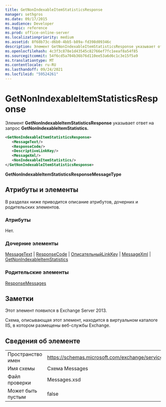 ```yaml
---
title: GetNonIndexableItemStatisticsResponse
manager: sethgros
ms.date: 09/17/2015
ms.audience: Developer
ms.topic: reference
ms.prod: office-online-server
ms.localizationpriority: medium
ms.assetid: 8f68b73c-d6b0-4bb5-b89a-fd398d09346c
description: Элемент GetNonIndexableItemStatisticsResponse указывает ответ на запрос GetNonIndexableItemStatistics.
ms.openlocfilehash: 4c3f3c878e1d43545c82766ef7fc1eeaf8a54f85
ms.sourcegitcommit: 54f6cd5a704b36b76d110ee53a6d6c1c3e15f5a9
ms.translationtype: MT
ms.contentlocale: ru-RU
ms.lasthandoff: 09/24/2021
ms.locfileid: "59524261"
---
```

# <a name="getnonindexableitemstatisticsresponse"></a>GetNonIndexableItemStatisticsResponse

Элемент **GetNonIndexableItemStatisticsResponse** указывает ответ на запрос **GetNonIndexableItemStatistics.** 
  
```XML
<GetNonIndexableItemStatisticsResponse>
   <MessageText/>
   <ResponseCode/>
   <DescriptiveLinkKey/>
   <MessageXml/>
   <NonIndexableItemStatistics/>
</GetNonIndexableItemStatisticsResponse>
```

 **GetNonIndexableItemStatisticsResponseMessageType**
## <a name="attributes-and-elements"></a>Атрибуты и элементы

В разделах ниже приводится описание атрибутов, дочерних и родительских элементов.
  
### <a name="attributes"></a>Атрибуты

Нет.
  
### <a name="child-elements"></a>Дочерние элементы

[MessageText](messagetext.md)  |  [ResponseCode](responsecode.md)  |  [ОписательныйLinkKey](descriptivelinkkey.md)  |  [MessageXml](messagexml.md)  |  [GetNonIndexableItemStatistics](getnonindexableitemstatistics.md)
  
### <a name="parent-elements"></a>Родительские элементы

[ResponseMessages](responsemessages.md)
  
## <a name="remarks"></a>Заметки

Этот элемент появился в Exchange Server 2013.
  
Схема, описывающая этот элемент, находится в виртуальном каталоге IIS, в котором размещены веб-службы Exchange.
  
## <a name="element-information"></a>Сведения об элементе

|||
|:-----|:-----|
|Пространство имен  <br/> |https://schemas.microsoft.com/exchange/services/2006/messages  <br/> |
|Имя схемы  <br/> |Схема Messages  <br/> |
|Файл проверки  <br/> |Messages.xsd  <br/> |
|Может быть пустым  <br/> |false  <br/> |
   

